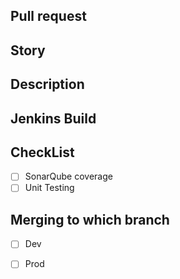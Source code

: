 ## Pull request

## Story 

## Description

## Jenkins Build


## CheckList 
- [ ] SonarQube coverage
- [ ] Unit Testing

## Merging to which branch
- [ ] Dev
- [ ] Prod


